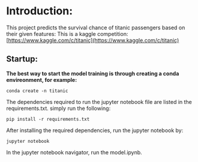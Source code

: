 

# Introduction:

This project predicts the survival chance of titanic passengers based on their given features: This is a kaggle competition: [https://www.kaggle.com/c/titanic](https://www.kaggle.com/c/titanic)

## Startup:
**The best way to start the model training is through creating a conda envireonment, for example:**

```conda create -n titanic ```

The dependencies required to run the jupyter notebook file are listed in the requirements.txt. simply run the following:

``` pip install -r requirements.txt ```

After installing the required dependencies, run the jupyter notebook by:

``` jupyter notebook ```

In the jupyter notebook navigator, run the model.ipynb. 


 